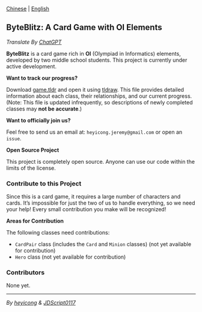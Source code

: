 [Chinese](https://github.com/JeremyHe1209/ByteBlitz/blob/main/README.md) | [English](https://github.com/JeremyHe1209/ByteBlitz/blob/main/README-en.md)

## ByteBlitz: A Card Game with OI Elements

*Translate By [ChatGPT](https://chatgpt.com/)*

**ByteBlitz** is a card game rich in **OI** (Olympiad in Informatics) elements, developed by two middle school students. This project is currently under active development.

**Want to track our progress?**

Download [game.tldr](https://raw.githubusercontent.com/JeremyHe1209/ByteBlitz/main/game.tldr) and open it using [tldraw](https://www.tldraw.com). This file provides detailed information about each class, their relationships, and our current progress. (Note: This file is updated infrequently, so descriptions of newly completed classes may **not be accurate**.)

**Want to officially join us?**

Feel free to send us an email at: `heyicong.jeremy@gmail.com` or open an `issue`.

**Open Source Project**

This project is completely open source. Anyone can use our code within the limits of the license.

### Contribute to this Project

Since this is a card game, it requires a large number of characters and cards. It’s impossible for just the two of us to handle everything, so we need your help! Every small contribution you make will be recognized!

**Areas for Contribution**

The following classes need contributions:

- `CardPair` class (includes the `Card` and `Minion` classes) (not yet available for contribution)
- `Hero` class (not yet available for contribution)

### Contributors

None yet.

---

_By [heyicong](https://www.luogu.com.cn/user/725640) & [JDScript0117](https://www.luogu.com.cn/user/910593)_
